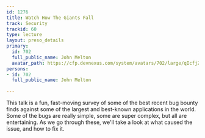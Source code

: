 ```yaml
---
id: 1276
title: Watch How The Giants Fall
track: Security
trackid: 60
type: lecture
layout: preso_details
primary:
  id: 702
  full_public_name: John Melton
  avatar_path: https://cfp.devnexus.com/system/avatars/702/large/qIcfjZqk_400x400.jpg?1504289292
persons:
- id: 702
  full_public_name: John Melton

---
```

This talk is a fun, fast-moving survey of some of the best recent bug bounty finds against some of the largest and best-known applications in the world. Some of the bugs are really simple, some are super complex, but all are entertaining. As we go through these, we'll take a look at what caused the issue, and how to fix it. 